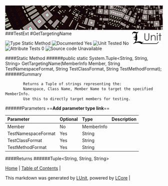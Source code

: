 ![](../Content/LUnit-banner-small.png "")
[<img align="right" src="../Content/LUnit-logo-small.png">](../../README.md)
[<span class="glyphicon glyphicon-arrow-up"></span>](TestExt.md)
###TestExt
#GetTargetingName

![Type Static Method](http://b.repl.ca/v1/Type-Static%20Method-lightgrey.png "") ![Documented Yes](http://b.repl.ca/v1/Documented-Yes-brightgreen.png "") ![Unit Tested No](http://b.repl.ca/v1/Unit%20Tested-No-lightgrey.png "") ![Attribute Tests 0](http://b.repl.ca/v1/Attribute%20Tests-0-lightgrey.png "") ![Source code Unavailable](http://b.repl.ca/v1/Source%20code-Unavailable-red.png "")

####Static Method
######public static System.Tuple<String, String, String> GetTargetingName(MemberInfo Member, String TestNamespaceFormat, String TestClassFormat, String TestMethodFormat);
######Summary

            Returns a Tuple of strings representing the:
            Namespace, Class Name, Member Name to target the specified MemberInfo.
            Use this to directly target members for testing.
            
######Parameters
==__Add parameter type link__==

Parameter | Optional | Type | Description
:---  | :---  | :---  | :--- 
Member | No | MemberInfo | 
TestNamespaceFormat | Yes | String | 
TestClassFormat | Yes | String | 
TestMethodFormat | Yes | String | 

####Returns
######Tuple<String, String, String>


[Home](../../README.md) | [Table of Contents](../../TableOfContents.md) | 


This markdown was generated by [LUnit](https://github.com/CodeSingularity/LUnit), powered by [LCore](https://github.com/CodeSingularity/LCore) | 

